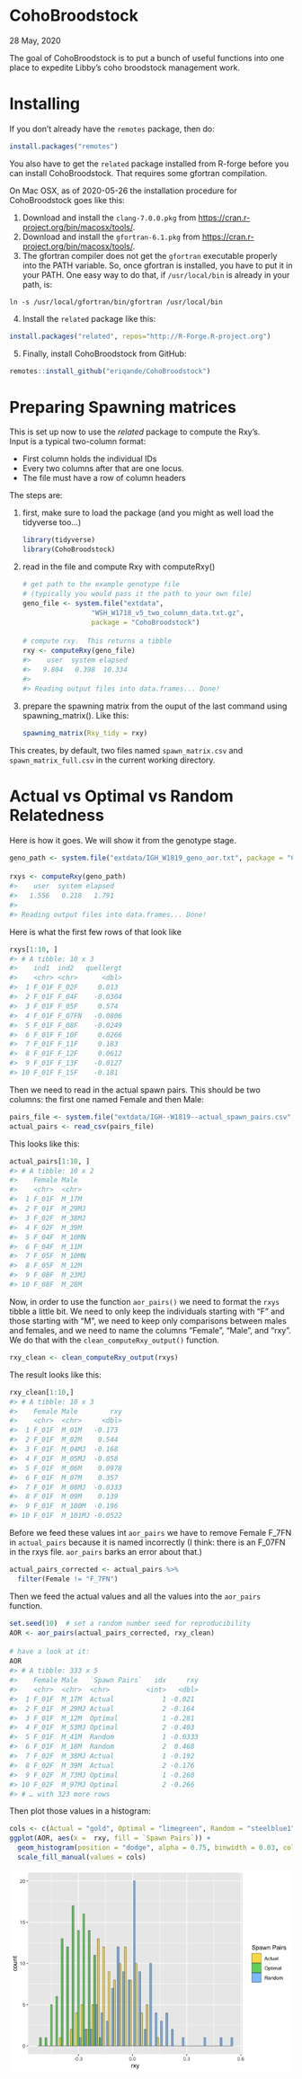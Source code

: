 CohoBroodstock
================
28 May, 2020

<!-- README.md is generated from README.Rmd. Please edit that file -->

The goal of CohoBroodstock is to put a bunch of useful functions into
one place to expedite Libby’s coho broodstock management work.

# Installing

If you don’t already have the `remotes` package, then do:

``` r
install.packages("remotes")
```

You also have to get the `related` package installed from R-forge before
you can install CohoBroodstock. That requires some gfortran compilation.

On Mac OSX, as of 2020-05-26 the installation procedure for
CohoBroodstock goes like this:

1.  Download and install the `clang-7.0.0.pkg` from
    <https://cran.r-project.org/bin/macosx/tools/>.
2.  Download and install the `gfortran-6.1.pkg` from
    <https://cran.r-project.org/bin/macosx/tools/>.
3.  The gfortran compiler does not get the `gfortran` executable
    properly into the PATH variable. So, once gfortran is installed, you
    have to put it in your PATH. One easy way to do that, if
    `/usr/local/bin` is already in your path, is:

<!-- end list -->

    ln -s /usr/local/gfortran/bin/gfortran /usr/local/bin

4.  Install the `related` package like this:

<!-- end list -->

``` r
install.packages("related", repos="http://R-Forge.R-project.org")
```

5.  Finally, install CohoBroodstock from GitHub:

<!-- end list -->

``` r
remotes::install_github("eriqande/CohoBroodstock")
```

# Preparing Spawning matrices

This is set up now to use the *related* package to compute the Rxy’s.  
Input is a typical two-column format:

  - First column holds the individual IDs
  - Every two columns after that are one locus.
  - The file must have a row of column headers

The steps are:

1.  first, make sure to load the package (and you might as well load the
    tidyverse too…)
    
    ``` r
    library(tidyverse)
    library(CohoBroodstock)
    ```

2.  read in the file and compute Rxy with computeRxy()
    
    ``` r
    # get path to the example genotype file
    # (typically you would pass it the path to your own file)
    geno_file <- system.file("extdata",
                     "WSH_W1718_v5_two_column_data.txt.gz",
                     package = "CohoBroodstock")
    
    # compute rxy.  This returns a tibble
    rxy <- computeRxy(geno_file)
    #>    user  system elapsed 
    #>   9.804   0.398  10.334 
    #> 
    #> Reading output files into data.frames... Done!
    ```

3.  prepare the spawning matrix from the ouput of the last command using
    spawning\_matrix(). Like this:
    
    ``` r
    spawning_matrix(Rxy_tidy = rxy)
    ```

This creates, by default, two files named `spawn_matrix.csv` and
`spawn_matrix_full.csv` in the current working directory.

# Actual vs Optimal vs Random Relatedness

Here is how it goes. We will show it from the genotype
stage.

``` r
geno_path <- system.file("extdata/IGH_W1819_geno_aor.txt", package = "CohoBroodstock")

rxys <- computeRxy(geno_path)
#>    user  system elapsed 
#>   1.556   0.218   1.791 
#> 
#> Reading output files into data.frames... Done!
```

Here is what the first few rows of that look like

``` r
rxys[1:10, ]
#> # A tibble: 10 x 3
#>    ind1  ind2   quellergt
#>    <chr> <chr>      <dbl>
#>  1 F_01F F_02F     0.013 
#>  2 F_01F F_04F    -0.0304
#>  3 F_01F F_05F     0.574 
#>  4 F_01F F_07FN   -0.0806
#>  5 F_01F F_08F    -0.0249
#>  6 F_01F F_10F     0.0266
#>  7 F_01F F_11F     0.183 
#>  8 F_01F F_12F     0.0612
#>  9 F_01F F_13F    -0.0127
#> 10 F_01F F_15F    -0.181
```

Then we need to read in the actual spawn pairs. This should be two
columns: the first one named Female and then
Male:

``` r
pairs_file <- system.file("extdata/IGH--W1819--actual_spawn_pairs.csv", package = "CohoBroodstock")
actual_pairs <- read_csv(pairs_file)
```

This looks like this:

``` r
actual_pairs[1:10, ]
#> # A tibble: 10 x 2
#>    Female Male  
#>    <chr>  <chr> 
#>  1 F_01F  M_17M 
#>  2 F_01F  M_29MJ
#>  3 F_02F  M_38MJ
#>  4 F_02F  M_39M 
#>  5 F_04F  M_10MN
#>  6 F_04F  M_11M 
#>  7 F_05F  M_10MN
#>  8 F_05F  M_12M 
#>  9 F_08F  M_23MJ
#> 10 F_08F  M_28M
```

Now, in order to use the function `aor_pairs()` we need to format the
`rxys` tibble a little bit. We need to only keep the individuals
starting with “F” and those starting with “M”, we need to keep only
comparisons between males and females, and we need to name the columns
“Female”, “Male”, and “rxy”. We do that with the
`clean_computeRxy_output()` function.

``` r
rxy_clean <- clean_computeRxy_output(rxys)
```

The result looks like this:

``` r
rxy_clean[1:10,]
#> # A tibble: 10 x 3
#>    Female Male        rxy
#>    <chr>  <chr>     <dbl>
#>  1 F_01F  M_01M   -0.173 
#>  2 F_01F  M_02M    0.544 
#>  3 F_01F  M_04MJ  -0.168 
#>  4 F_01F  M_05MJ  -0.058 
#>  5 F_01F  M_06M    0.0978
#>  6 F_01F  M_07M    0.357 
#>  7 F_01F  M_08MJ  -0.0333
#>  8 F_01F  M_09M    0.139 
#>  9 F_01F  M_100M  -0.196 
#> 10 F_01F  M_101MJ -0.0522
```

Before we feed these values int `aor_pairs` we have to remove Female
F\_7FN in `actual_pairs` because it is named incorrectly (I think: there
is an F\_07FN in the rxys file. `aor_pairs` barks an error about that.)

``` r
actual_pairs_corrected <- actual_pairs %>%
  filter(Female != "F_7FN")
```

Then we feed the actual values and all the values into the `aor_pairs`
function.

``` r
set.seed(10)  # set a random number seed for reproducibility
AOR <- aor_pairs(actual_pairs_corrected, rxy_clean)

# have a look at it:
AOR
#> # A tibble: 333 x 5
#>    Female Male   `Spawn Pairs`   idx     rxy
#>    <chr>  <chr>  <chr>         <int>   <dbl>
#>  1 F_01F  M_17M  Actual            1 -0.021 
#>  2 F_01F  M_29MJ Actual            2 -0.164 
#>  3 F_01F  M_12M  Optimal           1 -0.281 
#>  4 F_01F  M_53MJ Optimal           2 -0.403 
#>  5 F_01F  M_41M  Random            1 -0.0333
#>  6 F_01F  M_18M  Random            2  0.468 
#>  7 F_02F  M_38MJ Actual            1 -0.192 
#>  8 F_02F  M_39M  Actual            2 -0.176 
#>  9 F_02F  M_73MJ Optimal           1 -0.260 
#> 10 F_02F  M_97MJ Optimal           2 -0.266 
#> # … with 323 more rows
```

Then plot those values in a histogram:

``` r
cols <- c(Actual = "gold", Optimal = "limegreen", Random = "steelblue1")
ggplot(AOR, aes(x =  rxy, fill = `Spawn Pairs`)) +
  geom_histogram(position = "dodge", alpha = 0.75, binwidth = 0.03, color = "black", size = 0.2) +
  scale_fill_manual(values = cols)
```

![](readme-figs/aor_histo1-1.png)<!-- -->
